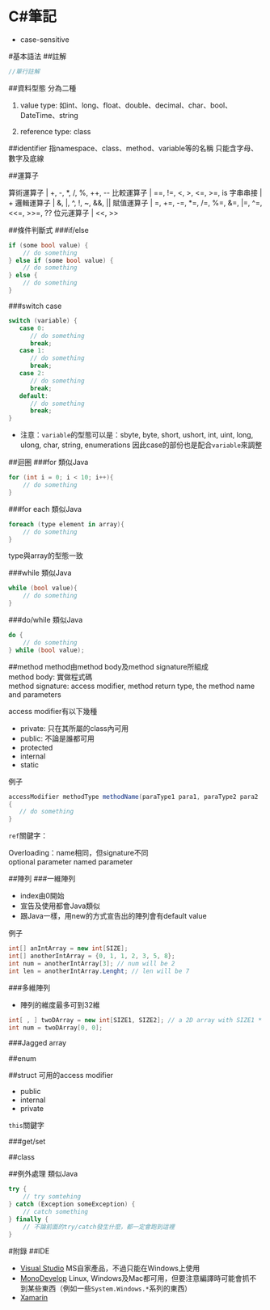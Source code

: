 # C#筆記

* case-sensitive

#基本語法
##註解
```c#
//單行註解
```

##資料型態
分為二種
1. value type: 如int、long、float、double、decimal、char、bool、DateTime、string

2. reference type: class

##identifier
指namespace、class、method、variable等的名稱
只能含字母、數字及底線

##運算子

算術運算子 | +, -, *, /, %, ++, --
比較運算子 | ==, !=, <, >, <=, >=, is
字串串接 | +
邏輯運算子 | &, |, ^, !, ~, &&, ||
賦值運算子 | =, +=, -=, *=, /=, %=, &=, |=, ^=, <<=, >>=, ??
位元運算子 | <<, >>

##條件判斷式
###if/else
```c#
if (some bool value) {
    // do something
} else if (some bool value) {
    // do something
} else {
    // do something
}
```

###switch case
```c#
switch (variable) {
   case 0:
      // do something
      break;
   case 1:
      // do something
      break;
   case 2:
      // do something
      break;
   default:
      // do something
      break;
}
```

* 注意：`variable`的型態可以是：sbyte, byte, short, ushort, int, uint, long, ulong, char, string, enumerations
因此case的部份也是配合`variable`來調整


##迴圈
###for
類似Java
```c#
for (int i = 0; i < 10; i++){
    // do something
}
```

###for each
類似Java
```c#
foreach (type element in array){
    // do something
}
```
type與array的型態一致

###while
類似Java
```c#
while (bool value){
    // do something
}
```

###do/while
類似Java
```c#
do {
    // do something
} while (bool value);
```

##method
method由method body及method signature所組成  
method body: 實做程式碼  
method signature: access modifier, method return type, the method name and parameters  

access modifier有以下幾種
* private: 只在其所屬的class內可用
* public: 不論是誰都可用
* protected
* internal
* static

例子
```c#
accessModifier methodType methodName(paraType1 para1, paraType2 para2 ...)
{
   // do something
}
```

`ref`關鍵字：

Overloading：name相同，但signature不同  
optional parameter 
named parameter

##陣列
###一維陣列
* index由0開始
* 宣告及使用都會Java類似
* 跟Java一樣，用new的方式宣告出的陣列會有default value

例子  
```c#
int[] anIntArray = new int[SIZE];
int[] anotherIntArray = {0, 1, 1, 2, 3, 5, 8};
int num = anotherIntArray[3]; // num will be 2
int len = anotherIntArray.Lenght; // len will be 7
```

###多維陣列
* 陣列的維度最多可到32維

```c#
int[ , ] twoDArray = new int[SIZE1, SIZE2]; // a 2D array with SIZE1 * SIZE2 cells
int num = twoDArray[0, 0];
```

###Jagged array

##enum

##struct
可用的access modifier
* public
* internal
* private

`this`關鍵字 

###get/set

##class


##例外處理
類似Java
```c#
try {
    // try somtehing
} catch (Exception someException) {
    // catch something
} finally {
    // 不論前面的try/catch發生什麼，都一定會跑到這裡
}

```

#附錄
##IDE
* [Visual Studio](https://www.visualstudio.com/en-us/downloads/download-visual-studio-vs.aspx) MS自家產品，不過只能在Windows上使用
* [MonoDevelop](http://www.monodevelop.com/) Linux, Windows及Mac都可用，但要注意編譯時可能會抓不到某些東西（例如一些`System.Windows.*`系列的東西）
* [Xamarin](http://xamarin.com/platform)
